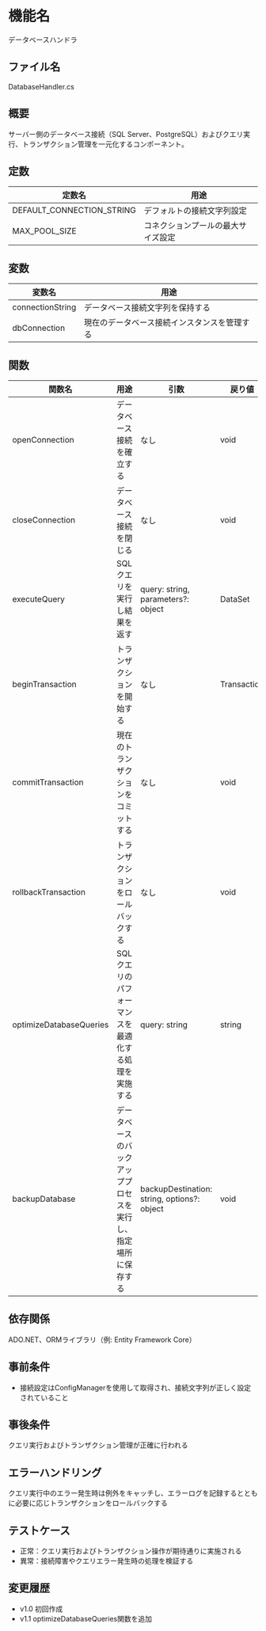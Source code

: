 # 機能名
データベースハンドラ

## ファイル名
DatabaseHandler.cs

## 概要
サーバー側のデータベース接続（SQL Server、PostgreSQL）およびクエリ実行、トランザクション管理を一元化するコンポーネント。

## 定数
| 定数名                   | 用途                                    |
| ------------------------ | ---------------------------------------  |
| DEFAULT_CONNECTION_STRING| デフォルトの接続文字列設定                  |
| MAX_POOL_SIZE            | コネクションプールの最大サイズ設定          |

## 変数
| 変数名           | 用途                                   |
| ---------------- | --------------------------------------  |
| connectionString | データベース接続文字列を保持する             |
| dbConnection     | 現在のデータベース接続インスタンスを管理する    |

## 関数
| 関数名                  | 用途                                          | 引数                                    | 戻り値       |
| ----------------------- | --------------------------------------------- | --------------------------------------- | ------------ |
| openConnection          | データベース接続を確立する                      | なし                                    | void         |
| closeConnection         | データベース接続を閉じる                        | なし                                    | void         |
| executeQuery            | SQLクエリを実行し結果を返す                     | query: string, parameters?: object      | DataSet      |
| beginTransaction        | トランザクションを開始する                      | なし                                    | Transaction  |
| commitTransaction       | 現在のトランザクションをコミットする             | なし                                    | void         |
| rollbackTransaction     | トランザクションをロールバックする              | なし                                    | void         |
| optimizeDatabaseQueries | SQLクエリのパフォーマンスを最適化する処理を実施する  | query: string                           | string       |
| backupDatabase          | データベースのバックアッププロセスを実行し、指定場所に保存する | backupDestination: string, options?: object | void         |

## 依存関係
ADO.NET、ORMライブラリ（例: Entity Framework Core）

## 事前条件
- 接続設定はConfigManagerを使用して取得され、接続文字列が正しく設定されていること

## 事後条件
クエリ実行およびトランザクション管理が正確に行われる

## エラーハンドリング
クエリ実行中のエラー発生時は例外をキャッチし、エラーログを記録するとともに必要に応じトランザクションをロールバックする

## テストケース
- 正常：クエリ実行およびトランザクション操作が期待通りに実施される
- 異常：接続障害やクエリエラー発生時の処理を検証する

## 変更履歴
- v1.0 初回作成
- v1.1 optimizeDatabaseQueries関数を追加
